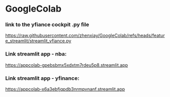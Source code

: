 # GoogleColab
### link to the yfiance cockpit .py file
https://raw.githubusercontent.com/zhenxiay/GoogleColab/refs/heads/feature_streamlit/streamlit_yfiance.py
### Link streamlit app - nba:
https://appcolab-gpebsbmx5xdxtm7rdeu5p8.streamlit.app
### Link streamlit app - yfinance:
https://appcolab-x6a3ebfjqpdb3nrmpvnanf.streamlit.app